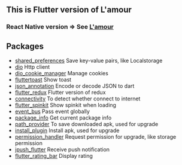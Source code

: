 ## This is Flutter version of L'amour

### React Native version => See [L'amour](https://github.com/vampuke/LamourReact)

## Packages

* [shared_preferences](https://pub.flutter-io.cn/packages/shared_preferences) Save key-value pairs, like Localstorage
* [dio](https://pub.flutter-io.cn/packages/dio) Http client
* [dio_cookie_manager](https://pub.flutter-io.cn/packages/dio_cookie_manager) Manage cookies
* [fluttertoast](https://pub.flutter-io.cn/packages/fluttertoast) Show toast
* [json_annotation](https://pub.flutter-io.cn/packages/json_annotation) Encode or decode JSON to dart
* [flutter_redux](https://pub.flutter-io.cn/packages/flutter_redux) Flutter version of redux
* [connectivity](https://pub.flutter-io.cn/packages/connectivity) To detect whether connect to internet
* [flutter_spinkit](https://pub.flutter-io.cn/packages/flutter_spinkit) Show spinkit when loading
* [event_bus](https://pub.flutter-io.cn/packages/event_bus) Pass event globally
* [package_info](https://pub.flutter-io.cn/packages/package_info) Get current package info
* [path_provider](https://pub.flutter-io.cn/packages/path_provider) To save downloaded apk, used for upgrade
* [install_plugin](https://pub.flutter-io.cn/packages/install_plugin) Install apk, used for upgrade
* [permission_handler](https://pub.flutter-io.cn/packages/permission_handler) Request permission for upgrade, like storage permission
* [jpush_flutter](https://pub.flutter-io.cn/packages/jpush_flutter) Receive push notification
* [flutter_rating_bar](https://pub.flutter-io.cn/packages/flutter_rating_bar) Display rating